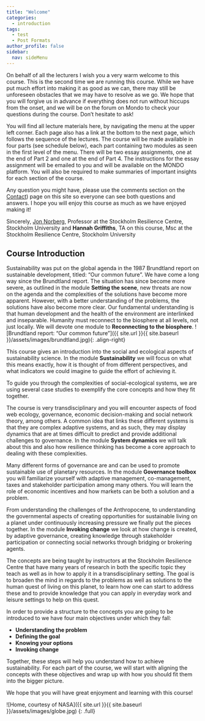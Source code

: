 ```yaml
---
title: "Welcome"
categories:
  - introduction
tags:
  - test
  - Post Formats
author_profile: false
sidebar:
  nav: sideMenu
---
```


On behalf of all the lecturers I wish you a very warm welcome to this course. This is the second time we are running this course. While we have put much effort into making it as good as we can, there may still be unforeseen obstacles that we may have to resolve as we go. We hope that you will forgive us in advance if everything does not run without hiccups from the onset, and we will be on the forum on Mondo to check your questions during the course. Don’t hesitate to ask!

You will find all lecture materials here, by navigating the menu at the upper left corner. Each page also has a link at the bottom to the next page, which follows the sequence of the lectures. The course will be made available in four parts (see schedule below), each part containing two modules as seen in the first level of the menu. There will be two essay assignments, one at the end of Part 2 and one at the end of Part 4. The instructions for the essay assignment will be emailed to you and will be available on the MONDO platform. You will also be required to make summaries of important insights for each section of the course.

Any question you might have, please use the comments section on the [Contact](/introduction/Contact/)) page on this site so everyone can see both questions and answers. I hope you will enjoy this course as much as we have enjoyed making it!

Sincerely, [Jon Norberg](http://www.stockholmresilience.org/21/contact/staff/9-19-2008-norberg.html), Professor at the Stockholm Resilience Centre, Stockholm University and __Hannah Griffiths__, TA on this course, Msc at the Stockholm Resilience Centre, Stockholm University


## Course Introduction

Sustainability was put on the global agenda in the 1987 Brundtland report on sustainable development, titled: “Our common future”. We have come a long way since the Brundtland report. The situation has since become more severe, as outlined in the module __Setting the scene__, new threats are now on the agenda and the complexities of the solutions have become more apparent. However, with a better understanding of the problems, the solutions have also become more clear. Our fundamental understanding is that human development and the health of the environment are interlinked and inseparable. Humanity must reconnect to the biosphere at all levels, not just locally. We will devote one module to __Reconnecting to the biosphere__. ![Brundtland report: “Our common future”]({{ site.url }}{{ site.baseurl }}/assets/images/brundtland.jpg){: .align-right}

This course gives an introduction into the social and ecological aspects of sustainability science. In the module __Sustainability__ we will focus on what this means exactly, how it is thought of from different perspectives, and what indicators we could imagine to guide the effort of achieving it.

To guide you through the complexities of social-ecological systems, we are using several case studies to exemplify the core concepts and how they fit together.

The course is very transdisciplinary and you will encounter aspects of food web ecology, governance, economic decision-making and social network theory, among others. A common idea that links these different systems is that they are complex adaptive systems, and as such, they may display dynamics that are at times difficult to predict and provide additional challenges to governance. In the module __System dynamics__ we will talk about this and also how resilience thinking has become a core approach to dealing with these complexities.

Many different forms of governance are and can be used to promote sustainable use of planetary resources. In the module __Governance toolbox__ you will familiarize yourself with adaptive management, co-management, taxes and stakeholder participation among many others. You will learn the role of economic incentives and how markets can be both a solution and a problem.

From understanding the challenges of the Anthropocene, to understanding the governmental aspects of creating opportunities for sustainable living on a planet under continuously increasing pressure we finally put the pieces together. In the module __Invoking change__ we look at how change is created, by adaptive governance, creating knowledge through stakeholder participation or connecting social networks through bridging or brokering agents.

The concepts are being taught by instructors at the Stockholm Resilience Centre that have many years of research in both the specific topic they teach as well as in how to apply it in a transdisciplinary setting. The goal is to broaden the mind in regards to the problems as well as solutions to the human quest of living on this planet, to learn how one can start to address these and to provide knowledge that you can apply in everyday work and leisure settings to help on this quest.

In order to provide a structure to the concepts you are going to be introduced to we have four main objectives under which they fall:

* __Understanding the problem__
* __Defining the goal__
* __Knowing your options__
* __Invoking change__

Together, these steps will help you understand how to achieve sustainability. For each part of the course, we will start with aligning the concepts with these objectives and wrap up with how you should fit them into the bigger picture.

We hope that you will have great enjoyment and learning with this course!

![Home, courtesy of NASA]({{ site.url }}{{ site.baseurl }}/assets/images/globe.jpg)
{: .full}
